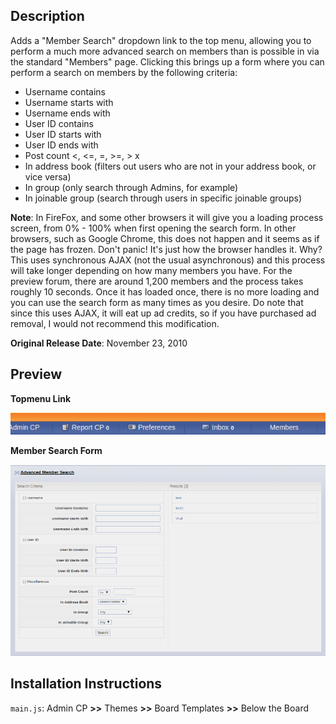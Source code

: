 ## Description

Adds a "Member Search" dropdown link to the top menu, allowing you to perform a much more advanced search on members than is possible in via the standard "Members" page. Clicking this brings up a form where you can perform a search on members by the following criteria:

* Username contains
* Username starts with
* Username ends with
* User ID contains
* User ID starts with
* User ID ends with
* Post count <, <=, =, >=, > x
* In address book (filters out users who are not in your address book, or vice versa)
* In group (only search through Admins, for example)
* In joinable group (search through users in specific joinable groups)

**Note**: In FireFox, and some other browsers it will give you a loading process screen, from 0% - 100% when first opening the search form. In other browsers, such as Google Chrome, this does not happen and it seems as if the page has frozen. Don't panic! It's just how the browser handles it. Why? This uses synchronous AJAX (not the usual asynchronous) and this process will take longer depending on how many members you have. For the preview forum, there are around 1,200 members and the process takes roughly 10 seconds. Once it has loaded once, there is no more loading and you can use the search form as many times as you desire. Do note that since this uses AJAX, it will eat up ad credits, so if you have purchased ad removal, I would not recommend this modification.

**Original Release Date**: November 23, 2010

## Preview

**Topmenu Link**

![Before](./Preview/topmenu_link.png)

**Member Search Form**

![After](./Preview/form.png)

## Installation Instructions

`main.js`: Admin CP **>>** Themes **>>** Board Templates **>>** Below the Board
